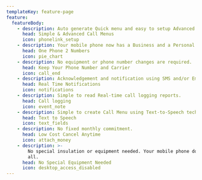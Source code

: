 ```yaml
---
templateKey: feature-page
feature:
  featureBody:
    - description: Auto generate Quick menu and easy to setup Advanced menu
      head: Simple & Advanced Call Menus
      icon: phonelink_setup
    - description: Your mobile phone now has a Business and a Personal number
      head: One Phone 2 Numbers
      icon: pie_chart
    - description: No equipment or phone number changes are required.
      head: Keep Your Phone Number and Carrier
      icon: call_end
    - description: Acknowledgement and notification using SMS and/or Email.
      head: Real Time Notifications
      icon: notifications
    - description: Simple to read Real-time call logging reports.
      head: Call logging
      icon: event_note
    - description: Simple to create Call Menu using Text-to-Speech technology.
      head: Text to Speech
      icon: text_fields
    - description: No fixed monthly commitment.
      head: Low Cost Cancel Anytime
      icon: attach_money
    - description: >-
        No special insulation or equipment needed. Your mobile phone does it
        all. 
      head: No Special Equipment Needed
      icon: desktop_access_disabled
---
```



